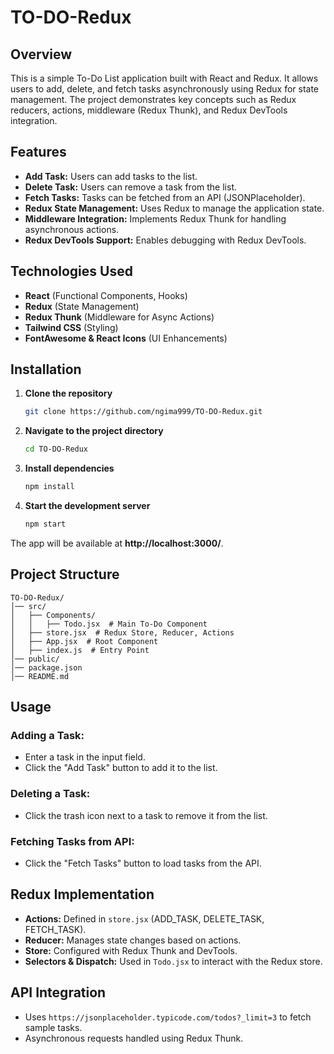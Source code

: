 # TO-DO-Redux

## Overview

This is a simple To-Do List application built with React and Redux. It allows users to add, delete, and fetch tasks asynchronously using Redux for state management. The project demonstrates key concepts such as Redux reducers, actions, middleware (Redux Thunk), and Redux DevTools integration.

## Features

- **Add Task:** Users can add tasks to the list.
- **Delete Task:** Users can remove a task from the list.
- **Fetch Tasks:** Tasks can be fetched from an API (JSONPlaceholder).
- **Redux State Management:** Uses Redux to manage the application state.
- **Middleware Integration:** Implements Redux Thunk for handling asynchronous actions.
- **Redux DevTools Support:** Enables debugging with Redux DevTools.

## Technologies Used

- **React** (Functional Components, Hooks)
- **Redux** (State Management)
- **Redux Thunk** (Middleware for Async Actions)
- **Tailwind CSS** (Styling)
- **FontAwesome & React Icons** (UI Enhancements)

## Installation

1. **Clone the repository**
   ```sh
   git clone https://github.com/ngima999/TO-DO-Redux.git
   ```

2. **Navigate to the project directory**
   ```sh
   cd TO-DO-Redux
   ```

3. **Install dependencies**
   ```sh
   npm install
   ```

4. **Start the development server**
   ```sh
   npm start
   ```

The app will be available at **http://localhost:3000/**.

## Project Structure

```
TO-DO-Redux/
│── src/
│   ├── Components/
│   │   ├── Todo.jsx  # Main To-Do Component
│   ├── store.jsx  # Redux Store, Reducer, Actions
│   ├── App.jsx  # Root Component
│   ├── index.js  # Entry Point
│── public/
│── package.json
│── README.md
```

## Usage

### Adding a Task:
- Enter a task in the input field.
- Click the "Add Task" button to add it to the list.

### Deleting a Task:
- Click the trash icon next to a task to remove it from the list.

### Fetching Tasks from API:
- Click the "Fetch Tasks" button to load tasks from the API.

## Redux Implementation

- **Actions:** Defined in `store.jsx` (ADD_TASK, DELETE_TASK, FETCH_TASK).
- **Reducer:** Manages state changes based on actions.
- **Store:** Configured with Redux Thunk and DevTools.
- **Selectors & Dispatch:** Used in `Todo.jsx` to interact with the Redux store.

## API Integration

- Uses `https://jsonplaceholder.typicode.com/todos?_limit=3` to fetch sample tasks.
- Asynchronous requests handled using Redux Thunk.
